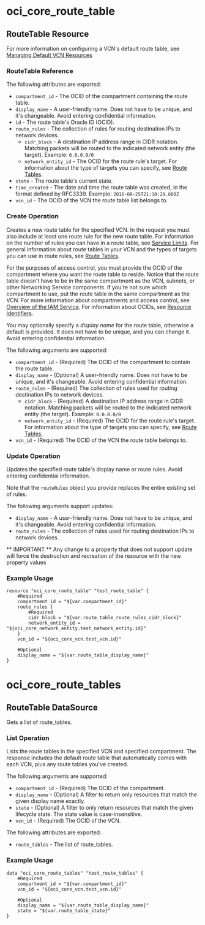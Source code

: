 # oci_core_route_table

## RouteTable Resource

For more information on configuring a VCN's default route table, see [Managing Default VCN Resources](https://github.com/oracle/terraform-provider-oci/blob/master/docs/Managing%20Default%20Resources.md)

### RouteTable Reference

The following attributes are exported:

* `compartment_id` - The OCID of the compartment containing the route table.
* `display_name` - A user-friendly name. Does not have to be unique, and it's changeable. Avoid entering confidential information. 
* `id` - The route table's Oracle ID (OCID).
* `route_rules` - The collection of rules for routing destination IPs to network devices.
	* `cidr_block` - A destination IP address range in CIDR notation. Matching packets will be routed to the indicated network entity (the target).  Example: `0.0.0.0/0` 
	* `network_entity_id` - The OCID for the route rule's target. For information about the type of targets you can specify, see [Route Tables](https://docs.us-phoenix-1.oraclecloud.com/Content/Network/Tasks/managingroutetables.htm). 
* `state` - The route table's current state.
* `time_created` - The date and time the route table was created, in the format defined by RFC3339.  Example: `2016-08-25T21:10:29.600Z` 
* `vcn_id` - The OCID of the VCN the route table list belongs to.



### Create Operation
Creates a new route table for the specified VCN. In the request you must also include at least one route
rule for the new route table. For information on the number of rules you can have in a route table, see
[Service Limits](https://docs.us-phoenix-1.oraclecloud.com/Content/General/Concepts/servicelimits.htm). For general information about route
tables in your VCN and the types of targets you can use in route rules,
see [Route Tables](https://docs.us-phoenix-1.oraclecloud.com/Content/Network/Tasks/managingroutetables.htm).

For the purposes of access control, you must provide the OCID of the compartment where you want the route
table to reside. Notice that the route table doesn't have to be in the same compartment as the VCN, subnets,
or other Networking Service components. If you're not sure which compartment to use, put the route
table in the same compartment as the VCN. For more information about compartments and access control, see
[Overview of the IAM Service](https://docs.us-phoenix-1.oraclecloud.com/Content/Identity/Concepts/overview.htm). For information about OCIDs, see
[Resource Identifiers](https://docs.us-phoenix-1.oraclecloud.com/Content/General/Concepts/identifiers.htm).

You may optionally specify a *display name* for the route table, otherwise a default is provided.
It does not have to be unique, and you can change it. Avoid entering confidential information.


The following arguments are supported:

* `compartment_id` - (Required) The OCID of the compartment to contain the route table.
* `display_name` - (Optional) A user-friendly name. Does not have to be unique, and it's changeable. Avoid entering confidential information.
* `route_rules` - (Required) The collection of rules used for routing destination IPs to network devices.
	* `cidr_block` - (Required) A destination IP address range in CIDR notation. Matching packets will be routed to the indicated network entity (the target).  Example: `0.0.0.0/0` 
	* `network_entity_id` - (Required) The OCID for the route rule's target. For information about the type of targets you can specify, see [Route Tables](https://docs.us-phoenix-1.oraclecloud.com/Content/Network/Tasks/managingroutetables.htm). 
* `vcn_id` - (Required) The OCID of the VCN the route table belongs to.


### Update Operation
Updates the specified route table's display name or route rules.
Avoid entering confidential information.

Note that the `routeRules` object you provide replaces the entire existing set of rules.


The following arguments support updates:
* `display_name` - A user-friendly name. Does not have to be unique, and it's changeable. Avoid entering confidential information.
* `route_rules` - The collection of rules used for routing destination IPs to network devices.


** IMPORTANT **
Any change to a property that does not support update will force the destruction and recreation of the resource with the new property values

### Example Usage

```
resource "oci_core_route_table" "test_route_table" {
	#Required
	compartment_id = "${var.compartment_id}"
	route_rules {
		#Required
		cidr_block = "${var.route_table_route_rules_cidr_block}"
		network_entity_id = "${oci_core_network_entity.test_network_entity.id}"
	}
	vcn_id = "${oci_core_vcn.test_vcn.id}"

	#Optional
	display_name = "${var.route_table_display_name}"
}
```

# oci_core_route_tables

## RouteTable DataSource

Gets a list of route_tables.

### List Operation
Lists the route tables in the specified VCN and specified compartment. The response
includes the default route table that automatically comes with each VCN, plus any route tables
you've created.

The following arguments are supported:

* `compartment_id` - (Required) The OCID of the compartment.
* `display_name` - (Optional) A filter to return only resources that match the given display name exactly. 
* `state` - (Optional) A filter to only return resources that match the given lifecycle state.  The state value is case-insensitive. 
* `vcn_id` - (Required) The OCID of the VCN.


The following attributes are exported:

* `route_tables` - The list of route_tables.

### Example Usage

```
data "oci_core_route_tables" "test_route_tables" {
	#Required
	compartment_id = "${var.compartment_id}"
	vcn_id = "${oci_core_vcn.test_vcn.id}"

	#Optional
	display_name = "${var.route_table_display_name}"
	state = "${var.route_table_state}"
}
```